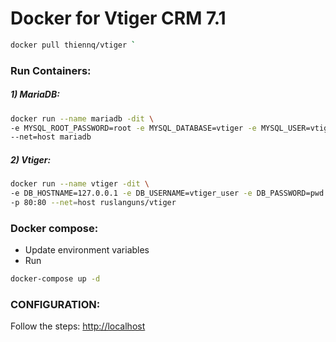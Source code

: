 Docker for Vtiger CRM 7.1
===

```bash
docker pull thiennq/vtiger `
```

### Run Containers:

##### 1) MariaDB:
```bash
docker run --name mariadb -dit \
-e MYSQL_ROOT_PASSWORD=root -e MYSQL_DATABASE=vtiger -e MYSQL_USER=vtiger_user -e MYSQL_PASSWORD=pwd \
--net=host mariadb
```

##### 2) Vtiger:
```bash
docker run --name vtiger -dit \
-e DB_HOSTNAME=127.0.0.1 -e DB_USERNAME=vtiger_user -e DB_PASSWORD=pwd -e DB_NAME=vtiger \
-p 80:80 --net=host ruslanguns/vtiger
```

### Docker compose:
- Update environment variables
- Run
```bash
docker-compose up -d
```


### CONFIGURATION:
Follow the steps: [http://localhost](http://localhost)
